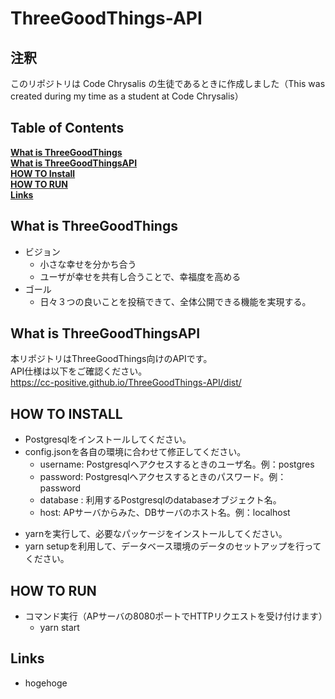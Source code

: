# ThreeGoodThings-API

## 注釈
このリポジトリは Code Chrysalis の生徒であるときに作成しました（This was created during my time as a student at Code Chrysalis）

## Table of Contents
**[What is ThreeGoodThings](#what-is-threegoodthings)**<br>
**[What is ThreeGoodThingsAPI](#what-is-threegoodthingsapi)**<br>
**[HOW TO Install](#how-to-install)**<br>
**[HOW TO RUN](#how-to-run)**<br>
**[Links](#links)**<br>

## What is ThreeGoodThings
- ビジョン
  - 小さな幸せを分かち合う
  - ユーザが幸せを共有し合うことで、幸福度を高める
- ゴール
  - 日々３つの良いことを投稿できて、全体公開できる機能を実現する。

## What is ThreeGoodThingsAPI
本リポジトリはThreeGoodThings向けのAPIです。<br/>
API仕様は以下をご確認ください。<br/>
https://cc-positive.github.io/ThreeGoodThings-API/dist/

## HOW TO INSTALL
- Postgresqlをインストールしてください。
- config.jsonを各自の環境に合わせて修正してください。
  - username: Postgresqlへアクセスするときのユーザ名。例：postgres
  - password: Postgresqlへアクセスするときのパスワード。例：password
  - database : 利用するPostgresqlのdatabaseオブジェクト名。
  - host: APサーバからみた、DBサーバのホスト名。例：localhost
* yarnを実行して、必要なパッケージをインストールしてください。
* yarn setupを利用して、データベース環境のデータのセットアップを行ってください。

## HOW TO RUN
* コマンド実行（APサーバの8080ポートでHTTPリクエストを受け付けます）
  - yarn start

## Links
- hogehoge
